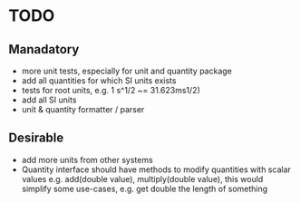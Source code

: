 # TODO

## Manadatory

* more unit tests, especially for unit and quantity package
* add all quantities for which SI units exists
* tests for root units, e.g. 1 s^1/2 ~= 31.623ms1/2)
* add all SI units
* unit & quantity formatter / parser

## Desirable

* add more units from other systems
* Quantity interface should have methods to modify quantities with scalar values
  e.g. add(double value), multiply(double value), this would simplify some use-cases, e.g. get double the length of something